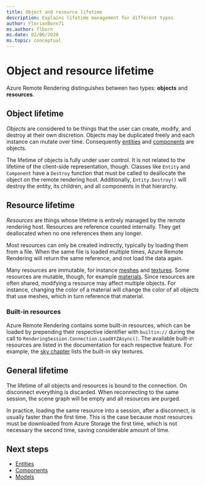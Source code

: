 ```yaml
---
title: Object and resource lifetime
description: Explains lifetime management for different types
author: FlorianBorn71
ms.author: flborn
ms.date: 02/06/2020
ms.topic: conceptual
---
```


# Object and resource lifetime

Azure Remote Rendering distinguishes between two types: **objects** and **resources**.

## Object lifetime

*Objects* are considered to be things that the user can create, modify, and destroy at their own discretion. Objects may be duplicated freely and each instance can mutate over time. Consequently [entities](entities.md) and [components](components.md) are objects.

The lifetime of objects is fully under user control. It is not related to the lifetime of the client-side representation, though. Classes like `Entity` and `Component` have a `Destroy` function that must be called to deallocate the object on the remote rendering host. Additionally, `Entity.Destroy()` will destroy the entity, its children, and all components in that hierarchy.

## Resource lifetime

*Resources* are things whose lifetime is entirely managed by the remote rendering host. Resources are reference counted internally. They get deallocated when no one references them any longer.

Most resources can only be created indirectly, typically by loading them from a file. When the same file is loaded multiple times, Azure Remote Rendering will return the same reference, and not load the data again.

Many resources are immutable, for instance [meshes](meshes.md) and [textures](textures.md). Some resources are mutable, though, for example [materials](materials.md). Since resources are often shared, modifying a resource may affect multiple objects. For instance, changing the color of a material will change the color of all objects that use meshes, which in turn reference that material.

### Built-in resources

Azure Remote Rendering contains some built-in resources, which can be loaded by prepending their respective identifier with `builtin://` during the call to `RenderingSession.Connection.LoadXYZAsync()`. The available built-in resources are listed in the documentation for each respective feature. For example, the [sky chapter](../overview/features/sky.md) lists the built-in sky textures.

## General lifetime

The lifetime of all objects and resources is bound to the connection. On disconnect everything is discarded. When reconnecting to the same session, the scene graph will be empty and all resources are purged.

In practice, loading the same resource into a session, after a disconnect, is usually faster than the first time. This is the case because most resources must be downloaded from Azure Storage the first time, which is not necessary the second time, saving considerable amount of time.

## Next steps

* [Entities](entities.md)
* [Components](components.md)
* [Models](models.md)
